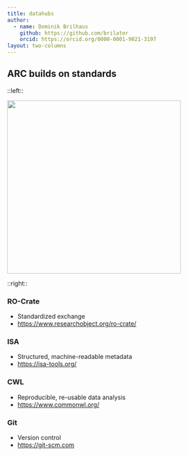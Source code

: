 ```yaml
---
title: datahubs
author:
  - name: Dominik Brilhaus
    github: https://github.com/brilator
    orcid: https://orcid.org/0000-0001-9021-3197
layout: two-columns
---
```


## ARC builds on standards

::left::

<img src="/images-tm/arc-buildsonstandards3.png" width="400px" />

::right::

### RO-Crate

- Standardized exchange
- https://www.researchobject.org/ro-crate/ 

### ISA

- Structured, machine-readable metadata
- https://isa-tools.org/

### CWL

- Reproducible, re-usable data analysis 
- https://www.commonwl.org/

### Git

- Version control
- https://git-scm.com
